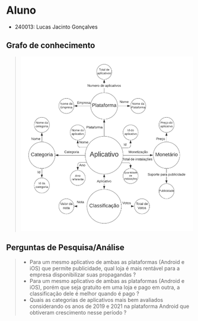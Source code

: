 # Aluno
* 240013: Lucas Jacinto Gonçalves

## Grafo de conhecimento
> ![Grafo de Conhecimento](images/grafo.png)

## Perguntas de Pesquisa/Análise

> * Para um mesmo aplicativo de ambas as plataformas (Android e iOS) que permite publicidade, qual loja é mais rentável para a empresa disponibilizar suas propagandas ?
> * Para um mesmo aplicativo de ambas as plataformas (Android e iOS), porém que seja gratuito em uma loja e pago em outra, a classificação dele é melhor quando é pago ? 
> * Quais as categorias de aplicativos mais bem avaliados considerando os anos de 2019 e 2021 na plataforma Android que obtiveram crescimento nesse período ? 

